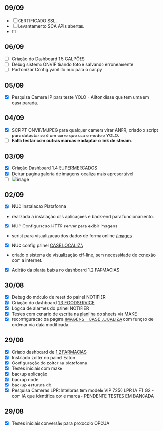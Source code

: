## 09/09
- [ ] CERTIFICADO SSL.
- [ ] Levantamento SCA APIs abertas.
- [ ] 

## 06/09
- [ ] Criação do Dashboard 1.5 GALPÕES
- [ ] Debug sistema ONVIF tirando foto e salvando erroneamente
- [ ] Padronizar Config.yaml do nuc para o car.py

## 05/09
- [X] Pesquisa Camera IP para teste  YOLO - Ailton disse que tem uma em casa parada.

## 04/09
- [x] SCRIPT ONVIF/MJPEG para qualquer camera virar ANPR, criado o script para detectar se é um carro que usa o modelo YOLO.
- [ ] **Falta testar com outras marcas e adaptar o link de stream**. 
     
## 03/09
- [x] Criação Dashboard [1.4 SUPERMERCADOS](http://datawatcher360.online/d/cdwokjwmqdf5sf/1-4-supermercados?orgId=1&from=now-15m&to=now)
- [x] Deixar pagina galeria de imagens localiza mais apresentável
- [ ] ![image](https://github.com/user-attachments/assets/48182090-0e42-4cb8-a9b7-2b9f242dadec)

## 02/09
- [X] NUC Instalacao Plataforma
- realizada a instalação das aplicações e back-end para funcionamento. 
- [X] NUC Configuracao HTTP server para exibir imagens
- script para visualizacao dos dados de forma online [/images](http://172.16.21.26:5000/images)
- [X] NUC config painel [CASE LOCALIZA](http://172.16.21.26:3000/d/cdum1mjw0fmkgb/case-localiza?orgId=1&refresh=5s)
- criado o sistema de visualização off-line, sem necessidade de conexão com a internet.
- [x] Adição da planta baixa no dashboard [1.2 FARMACIAS](http://datawatcher360.online/d/bdw6r2irh6osge/1-2-farmacias?orgId=1&refresh=15m)
      
## 30/08
- [x] Debug do módulo de reset do painel NOTIFIER
- [x] Criação do dashboard [1.3 FOODSERVICE ](http://datawatcher360.online/d/ddw7lsxomvnr4e/1-3-foodservice?orgId=1)
- [x] Lógica de alarmes do painel NOTIFIER
- [x] Testes com cenario de escrita na [planilha](https://docs.google.com/spreadsheets/d/1J9qzPVf_nZpotznFawwqmfLAN28MrBDTecxQ3kifgHo/edit?usp=sharing) do sheets via MAKE 
- [x] reconfiguracao da pagina [IMAGENS - CASE LOCALIZA](http://datawatcher360.online:5000/images)  com função de ordenar via data modificada.

## 29/08
- [x] Criado dashboard de  [1.2 FARMACIAS](http://datawatcher360.online/d/bdw6r2irh6osge/1-2-farmacias?orgId=1&refresh=15m)
- [x] Instalado zolter no painel Eaton
- [x] Configuração do zolter na plataforma
- [x] Testes iniciais com make
- [x] backup aplicação
- [x] backup node
- [x] backup esturura db
- [x] Pesquisa Cameras LPR: Intelbras tem modelo VIP 7250 LPR IA FT G2 - com IA que identifica cor e marca - PENDENTE TESTES EM BANCADA

## 29/08
- [x] Testes iniciais conversão para protocolo OPCUA
